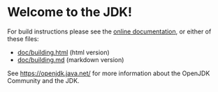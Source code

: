 # Welcome to the JDK!

For build instructions please see the
[online documentation](https://openjdk.java.net/groups/build/doc/building.html),
or either of these files:

- [doc/building.html](doc/building.html) (html version)
- [doc/building.md](doc/building.md) (markdown version)

See <https://openjdk.java.net/> for more information about
the OpenJDK Community and the JDK. 
